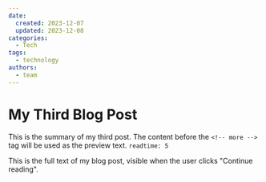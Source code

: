 ```yaml
---
date: 
  created: 2023-12-07
  updated: 2023-12-08
categories:
  - Tech
tags:
  - technology
authors:
  - team
---
```


# My Third Blog Post

This is the summary of my third post. The content before the `<!-- more -->` tag will be used as the preview text. `readtime: 5`

<!-- more -->

This is the full text of my blog post, visible when the user clicks "Continue reading".